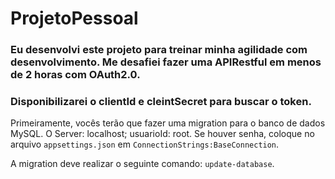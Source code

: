 # ProjetoPessoal

### Eu desenvolvi este projeto para treinar minha agilidade com desenvolvimento. Me desafiei fazer uma APIRestful em menos de 2 horas com OAuth2.0.
### Disponibilizarei o clientId e cleintSecret para buscar o token.

Primeiramente, vocês terão que fazer uma migration para o banco de dados MySQL. O Server: localhost; usuarioId: root. Se houver senha, coloque no arquivo `appsettings.json` em `ConnectionStrings:BaseConnection`.

A migration deve realizar o seguinte comando: `update-database`.
